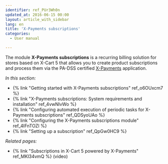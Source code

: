 ```yaml
---
identifier: ref_PUr3Wh0n
updated_at: 2016-06-15 00:00
layout: article_with_sidebar
lang: en
title: 'X-Payments subscriptions'
categories:
  - User manual

---
```



The module **X-Payments subscriptions** is a recurring billing solution for stores based on X-Cart 5 that allows you to create product subscriptions and process them via the PA-DSS certified [X-Payments](http://www.x-payments.com/help/Main_Page) application. 

_In this section:_

*   {% link "Getting started with X-Payments subscriptions" ref_o6OUxcm7 %}
*   {% link "X-Payments subscriptions: System requirements and installation" ref_4vwNlvWo %}
*   {% link "Configuring automated execution of periodic tasks for X-Payments subscriptions" ref_QDSyoUAo %}
*   {% link "Configuring the X-Payments subscriptions module" ref_4IFnTOZl %}
*   {% link "Setting up a subscription" ref_QpGw0HC9 %}

_Related pages:_

*   {% link "Subscriptions in X-Cart 5 powered by X-Payments" ref_MKl34vmQ %} (video)
